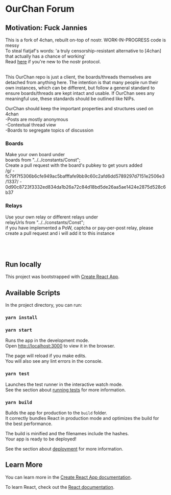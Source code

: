 # OurChan Forum
## Motivation: Fuck Jannies

This is a fork of 4chan, rebuilt on-top of nostr. WORK-IN-PROGRESS code is messy<br/>
To steal fiatjaf's words: 'a truly censorship-resistant alternative to [4chan] that actually has a chance of working' <br/>
Read [here](https://github.com/nostr-protocol/nostr) if you're new to the nostr protocol.<br/><br/>

This OurChan repo is just a client, the boards/threads themselves are detached from anything here.
The intention is that many people run their own instances, which can be different, but follow a general standard to ensure boards/threads are kept intact and usable.
If OurChan sees any meaningful use, these standards should be outlined like NIPs.

OurChan should keep the important properties and structures used on 4chan <br/>
-Posts are mostly anonymous <br/>
-Contextual thread view <br/>
-Boards to segregate topics of discussion

### Boards
Make your own board under <br/>
boards from "../../constants/Const";<br/>
Create a pull request with the board's pubkey to get yours added<br/> 
/g/ - fc79f7f5306b6cfe949ac5bafffafe9bb9c60c2afd6dd5789297d7151e2506e3<br/>
/1337/ - 0d90c8723f3332ed834da1b26a72c84d18bd5de26aa5ae1424e2875d528c6b37<br/>

### Relays
Use your own relay or different relays under <br/>
relayUrls from "../../constants/Const";<br/>
if you have implemented a PoW, captcha or pay-per-post relay, please create a pull request and i will add it to this instance<br/> 

<br/><br/>
## Run locally

This project was bootstrapped with [Create React App](https://github.com/facebook/create-react-app).

## Available Scripts

In the project directory, you can run:

### `yarn install`
### `yarn start`

Runs the app in the development mode.\
Open [http://localhost:3000](http://localhost:3000) to view it in the browser.

The page will reload if you make edits.\
You will also see any lint errors in the console.

### `yarn test`

Launches the test runner in the interactive watch mode.\
See the section about [running tests](https://facebook.github.io/create-react-app/docs/running-tests) for more information.

### `yarn build`

Builds the app for production to the `build` folder.\
It correctly bundles React in production mode and optimizes the build for the best performance.

The build is minified and the filenames include the hashes.\
Your app is ready to be deployed!

See the section about [deployment](https://facebook.github.io/create-react-app/docs/deployment) for more information.

## Learn More

You can learn more in the [Create React App documentation](https://facebook.github.io/create-react-app/docs/getting-started).

To learn React, check out the [React documentation](https://reactjs.org/).
